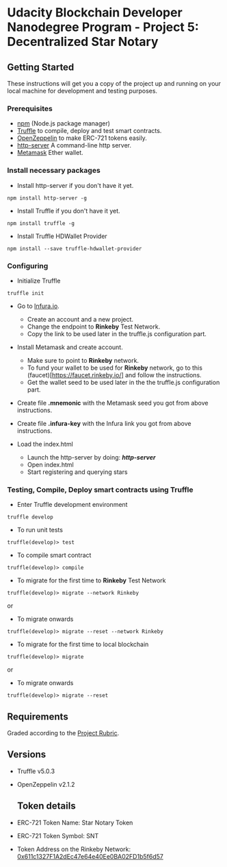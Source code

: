 # Udacity Blockchain Developer Nanodegree Program - Project 5: Decentralized Star Notary

## Getting Started

These instructions will get you a copy of the project up and running on your local machine for development and testing purposes.

### Prerequisites
- [npm](https://www.npmjs.com/) (Node.js package manager)
- [Truffle](https://truffleframework.com/) to compile, deploy and test smart contracts.
- [OpenZeppelin](https://openzeppelin.org/) to make ERC-721 tokens easily.
- [http-server](https://www.npmjs.com/package/http-server) A command-line http server.
- [Metamask](https://metamask.io/) Ether wallet.

### Install necessary packages

- Install http-server if you don't have it yet.
```
npm install http-server -g
```

- Install Truffle if you don't have it yet.
```
npm install truffle -g
```

- Install Truffle HDWallet Provider
```
npm install --save truffle-hdwallet-provider
```

### Configuring

- Initialize Truffle
```
truffle init
```

- Go to [Infura.io](https://www.infura.io/). 
  - Create an account and a new project.
  - Change the endpoint to **Rinkeby** Test Network.
  - Copy the link to be used later in the truffle.js configuration part.

- Install Metamask and create account.
  - Make sure to point to **Rinkeby** network.
  - To fund your wallet to be used for **Rinkeby** network, go to this (faucet)[https://faucet.rinkeby.io/] and follow the instructions.
  - Get the wallet seed to be used later in the the truffle.js configuration part.

- Create file **.mnemonic** with the Metamask seed you got from above instructions.
- Create file **.infura-key** with the Infura link you got from above instructions.

- Load the index.html
  - Launch the http-server by doing: ***http-server***
  - Open index.html
  - Start registering and querying stars

### Testing, Compile, Deploy smart contracts using Truffle

- Enter Truffle development environment
```
truffle develop
```

- To run unit tests
```
truffle(develop)> test
```

- To compile smart contract
```
truffle(develop)> compile
```

- To migrate for the first time to **Rinkeby** Test Network
```
truffle(develop)> migrate --network Rinkeby
```
or 
- To migrate onwards
```
truffle(develop)> migrate --reset --network Rinkeby
```

- To migrate for the first time to local blockchain
```
truffle(develop)> migrate
```
or 
- To migrate onwards
```
truffle(develop)> migrate --reset
```

## Requirements

Graded according to the [Project Rubric](https://review.udacity.com/#!/rubrics/2297/view).

## Versions

* Truffle v5.0.3
* OpenZeppelin v2.1.2

	## Token details

* ERC-721 Token Name: Star Notary Token
* ERC-721 Token Symbol: SNT
* Token Address on the Rinkeby Network: [0x611c1327F1A2dEc47e64e40Ee0BA02FD1b5f6d57](https://rinkeby.etherscan.io/address/0x611c1327F1A2dEc47e64e40Ee0BA02FD1b5f6d57)
